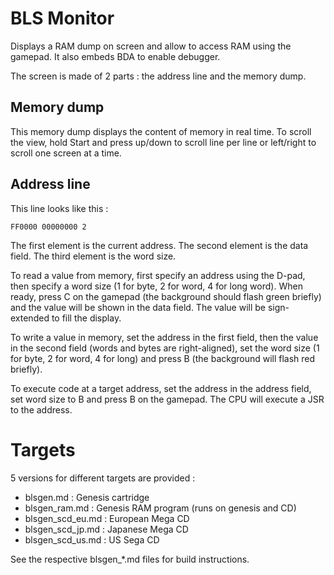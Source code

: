 BLS Monitor
===========

Displays a RAM dump on screen and allow to access RAM using the gamepad.
It also embeds BDA to enable debugger.

The screen is made of 2 parts : the address line and the memory dump.

Memory dump
-----------

This memory dump displays the content of memory in real time. To scroll the
view, hold Start and press up/down to scroll line per line or left/right to
scroll one screen at a time.

Address line
------------

This line looks like this :

    FF0000 00000000 2

The first element is the current address. The second element is the data field.
The third element is the word size.

To read a value from memory, first specify an address using the D-pad, then
specify a word size (1 for byte, 2 for word, 4 for long word). When ready,
press C on the gamepad (the background should flash green briefly) and the
value will be shown in the data field. The value will be sign-extended to fill
the display.

To write a value in memory, set the address in the first field, then the value
in the second field (words and bytes are right-aligned), set the word size
(1 for byte, 2 for word, 4 for long) and press B (the background will flash red
briefly).

To execute code at a target address, set the address in the address field, set
word size to B and press B on the gamepad. The CPU will execute a JSR to the
address.

Targets
=======

5 versions for different targets are provided :

 - blsgen.md : Genesis cartridge
 - blsgen_ram.md : Genesis RAM program (runs on genesis and CD)
 - blsgen_scd_eu.md : European Mega CD
 - blsgen_scd_jp.md : Japanese Mega CD
 - blsgen_scd_us.md : US Sega CD

See the respective blsgen_*.md files for build instructions.
